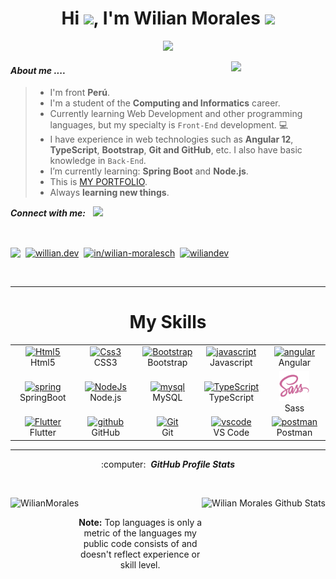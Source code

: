  <div align="center">
  <h1> Hi <img src="https://media.giphy.com/media/hvRJCLFzcasrR4ia7z/giphy.gif" width="32">, I'm Wilian Morales <img src = "https://media2.giphy.com/media/QssGEmpkyEOhBCb7e1/giphy.gif?cid=ecf05e47a0n3gi1bfqntqmob8g9aid1oyj2wr3ds3mg700bl&rid=giphy.gif" width = 35px> </h1>
 </div>
  <p align="center">
    <a href="#"><img src="https://readme-typing-svg.herokuapp.com?color=23799&lines=Front-End+D𝚎𝚟𝚎𝚕𝚘𝚙𝚎𝚛+Jr.;<Programmer/>!%20|%20Web%20Dev%20|Angular%20Dev%20Jr.;Always%20learning%20new%20things!&center=true&width=500&height=50"></a>
  </p>

<img src='https://i.ibb.co/h8HTwMX/code.gif' align='right' width="30%" />

#### ***About me ....***
>- I'm front **Perú**.
>- I'm a student of the **Computing and Informatics** career.
>- Currently learning Web Development and other programming languages, but my specialty is `Front-End` development. :computer:
>- I have experience in web technologies such as **Angular 12**, **TypeScript**, **Bootstrap**, **Git and GitHub**, etc. I also have basic knowledge in `Back-End`. 
>- I’m currently learning: **Spring Boot** and **Node.js**.
>- This is [MY PORTFOLIO](https://github.com/WilianMorales).
>- Always **learning new things**.

<p align="left"><i><b>Connect with me:</b></i> &nbsp; <img src='https://raw.githubusercontent.com/ShahriarShafin/ShahriarShafin/main/Assets/handshake.gif' width="100px"></p>
   <br>
   
   <p align="left">
    <a href = 'https://github.com/WilianMorales' target="_blank"> <img width = '32px' align= 'center' src="https://raw.githubusercontent.com/rahulbanerjee26/githubAboutMeGenerator/main/icons/github.svg"/></a>&nbsp;
    <a href="https://www.instagram.com/william.morales04/" target="_blank"><img align="center" src="https://i.ibb.co/1nxdJVr/instagram.png" alt="willian.dev" height="32" width="32" /></a>&nbsp;
     <a href="https://www.linkedin.com/in/wilian-moralesch/" target="_blank"><img align="center" src="https://raw.githubusercontent.com/rahuldkjain/github-profile-readme-generator/master/src/images/icons/Social/linked-in-alt.svg" alt="in/wilian-moralesch" height="32" width="32" /></a>&nbsp;
     <a href="#" target="_blank"><img align="center" src="https://cdn.jsdelivr.net/npm/simple-icons@3.0.1/icons/dev-dot-to.svg" alt="wiliandev" height="36" width="40" /></a>
    </p>
    
 <br>

---

<div align="center"> <h1> My Skills </h1> </div>

<table align="center">
  <tr>
      <td align="center" width="96">
      <a href="#html5">
        <img src="https://img.icons8.com/color/48/000000/html-5.png" width="48" height="48" alt="Html5" />
      </a>
      <br>Html5
    </td>
    <td align="center" width="96">
      <a href="#css3">
        <img src="https://img.icons8.com/color/48/000000/css3.png" width="48" height="48" alt="Css3" />
      </a>
      <br>CSS3
    </td>
     <td align="center" width="96">
      <a href="#bootstrap">
        <img src="https://img.icons8.com/color/48/000000/bootstrap.png" width="48" height="48" alt="Bootstrap" />
      </a>
      <br>Bootstrap
    </td>
     <td align="center" width="96">
      <a href="#js">
        <img src="https://img.icons8.com/color/48/000000/javascript.png" width="48" height="48" alt="javascript" />
      </a>
      <br>Javascript
    </td>
     <td align="center" width="96">
      <a href="#angular">
        <img src="https://i.ibb.co/RB4qZhf/angular.png" width="48" height="48" alt="angular" />
      </a>
      <br>Angular
    </td>
  </tr>

  <tr>
     <td align="center" width="96">
        <a href="#spring" >
          <img src="https://i.ibb.co/BPPSgG9/springboot.png" width="48" height="48" alt="spring" />
        </a>
        <br>SpringBoot
      </td>
      <td align="center" width="96">
      <a href="#nodejs">
        <img src="https://img.icons8.com/color/48/000000/nodejs.png" width="48" height="48" alt="NodeJs" />
      </a>
      <br>Node.js
    </td>
      <td align="center" width="96">
      <a href="#mysql">
        <img src="https://img.icons8.com/fluent/50/000000/mysql-logo.png" width="48" height="48" alt="mysql" />
      </a>
      <br>MySQL
    </td>
     <td align="center" width="96">
      <a href="#ts">
        <img src="https://upload.wikimedia.org/wikipedia/commons/thumb/4/4c/Typescript_logo_2020.svg/1200px-Typescript_logo_2020.svg.png" width="48" height="48" alt="TypeScript" />
      </a>
      <br>TypeScript
    </td>
     <td align="center" width="96">
        <a href="#sass">
            <img src="https://raw.githubusercontent.com/devicons/devicon/master/icons/sass/sass-original.svg" width="48" height="48"
                alt="Sass" />
        </a>
        <br>Sass
    </td>
  </tr>
 
   <tr>
     <td align="center" width="96">
      <a href="#flutter">
        <img src="https://img.icons8.com/color/30/flutter.png" width="48" height="48" alt="Flutter" />
      </a>
      <br>Flutter
    </td>
    <td align="center" width="96">
      <a href="#github" >
        <img src="https://raw.githubusercontent.com/rahulbanerjee26/githubAboutMeGenerator/main/icons/github.svg" width="48" height="48" alt="github" />
      </a>
      <br>GitHub
    </td>
      <td align="center" width="96">
      <a href="#git" >
        <img src="https://upload.wikimedia.org/wikipedia/commons/thumb/3/3f/Git_icon.svg/1200px-Git_icon.svg.png" width="48" height="48" alt="Git" />
      </a>
      <br>Git
    </td>
      <td align="center"  width="96">
      <a href="#vscode">
        <img src="https://www.vectorlogo.zone/logos/visualstudio_code/visualstudio_code-icon.svg" width="48" height="48" alt="vscode" />
      </a>
      <br>VS Code
    </td>
      <td align="center" width="96">
      <a href="#postman" >
        <img src="https://www.vectorlogo.zone/logos/getpostman/getpostman-icon.svg" width="48" height="48" alt="postman" />
      </a>
      <br>Postman
    </td>
  </tr>
</table>


<hr/>

  <p align="center">:computer: &nbsp;<i><b>GitHub Profile Stats</b></i></p>
   <br>
  
  <p><img align="left" src="https://github-readme-stats.vercel.app/api/top-langs?username=WilianMorales&langs_count=10&show_icons=true&locale=en&layout=compact&theme=algolia" alt="WilianMorales" height="192px"/>
  &nbsp;
  <img align="right" alt="Wilian Morales Github Stats" src="https://github-readme-stats.vercel.app/api?username=WilianMorales&show_icons=true&count_private=true&theme=algolia" height="192px"/>
  
  <br>
  
 <p align="center"><b>Note:</b> Top languages is only a metric of the languages my public code consists of and doesn't reflect experience or skill level.</p>
 </p>
